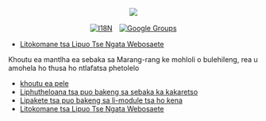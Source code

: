 <p align="center"><a href="https://wac.tax"><img src="https://cdn.jsdelivr.net/gh/wactax/img/logo.svg"/></a></p><p align="center"><a href="https://github.com/wactax/wac.tax/blob/main/doc/README.md#readme"><img alt="I18N" src="https://cdn.jsdelivr.net/gh/wactax/img/t.svg"/></a>　<a href="https://groups.google.com/u/2/g/wactax"><img alt="Google Groups" src="https://cdn.jsdelivr.net/gh/wactax/img/g-groups.svg"/></a></p>

* [Litokomane tsa Lipuo Tse Ngata Webosaete](https://github.com/xxai-doc)

Khoutu ea mantlha ea sebaka sa Marang-rang ke mohloli o bulehileng, rea u amohela ho thusa ho ntlafatsa phetolelo

* [khoutu ea pele](https://github.com/xxai-art/web)
* [Liphutheloana tsa puo bakeng sa sebaka ka kakaretso](https://github.com/xxai-art/web/tree/main/i18n)
* [Lipakete tsa puo bakeng sa li-module tsa ho kena](https://github.com/wacpkg/user/tree/main/ui.i18n)
* [Litokomane tsa Lipuo Tse Ngata Webosaete](https://github.com/xxai-doc)
